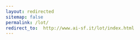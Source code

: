 ```yaml
---
layout: redirected
sitemap: false
permalink: /lot/
redirect_to:  http://www.ai-sf.it/lot/index.html
---
```

